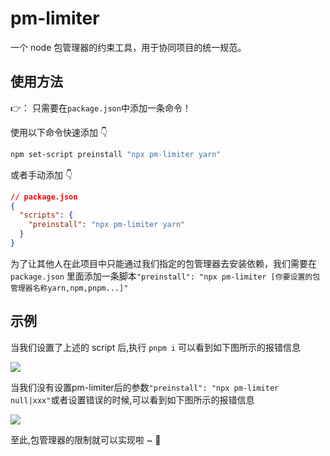 # pm-limiter

一个 node 包管理器的约束工具，用于协同项目的统一规范。

## 使用方法

👉： 只需要在`package.json`中添加一条命令！

使用以下命令快速添加 👇

```sh
npm set-script preinstall "npx pm-limiter yarn"
```

或者手动添加 👇

```json
// package.json
{
  "scripts": {
    "preinstall": "npx pm-limiter yarn"
  }
}
```

为了让其他人在此项目中只能通过我们指定的包管理器去安装依赖，我们需要在 `package.json` 里面添加一条脚本`"preinstall": "npx pm-limiter [你要设置的包管理器名称yarn,npm,pnpm...]"`

## 示例

当我们设置了上述的 script 后,执行 `pnpm i` 可以看到如下图所示的报错信息

![](https://gitee.com/wangrongding/image-house/raw/master/images/202202211343554.png)

当我们没有设置pm-limiter后的参数`"preinstall": "npx pm-limiter null|xxx"`或者设置错误的时候,可以看到如下图所示的报错信息

![](https://gitee.com/wangrongding/image-house/raw/master/images/202202211642694.png)

至此,包管理器的限制就可以实现啦 ~ 🥰
